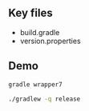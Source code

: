 ## Key files

- build.gradle
- version.properties

## Demo

```bash
gradle wrapper7

./gradlew -q release
```

